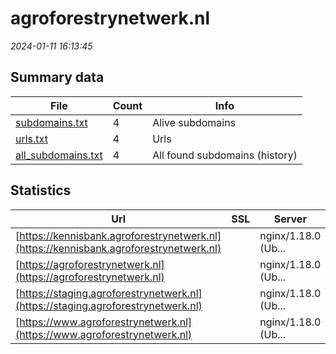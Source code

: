 # agroforestrynetwerk.nl
*2024-01-11 16:13:45*
## Summary data
| File       | Count | Info |
|------------|-------|------|
|[subdomains.txt](/data/agroforestrynetwerk.nl/subdomains.txt)|4|Alive subdomains|
|[urls.txt](/data/agroforestrynetwerk.nl/urls.txt)|4|Urls|
|[all_subdomains.txt](/data/agroforestrynetwerk.nl/all_subdomains.txt)|4|All found subdomains (history)|
## Statistics
| Url | SSL | Server | Cookie | HSTS | CSP | XFO | XXP | RP | Tech |Title |
|------------|-------|------|------|------|------|------|------|------|------|------|
|[https://kennisbank.agroforestrynetwerk.nl](https://kennisbank.agroforestrynetwerk.nl)| |nginx/1.18.0 (Ub...| | | | | |:white_check_mark: |MySQL Nginx:1.18...|Agroforestry Ken...|
|[https://agroforestrynetwerk.nl](https://agroforestrynetwerk.nl)| |nginx/1.18.0 (Ub...| |:white_check_mark: | |:white_check_mark: |:white_check_mark: |:white_check_mark: |HSTS Nginx:1.18....|Redirecting to h...|
|[https://staging.agroforestrynetwerk.nl](https://staging.agroforestrynetwerk.nl)| |nginx/1.18.0 (Ub...| | | | | |:white_check_mark: |HSTS Nginx:1.18....|Redirecting to h...|
|[https://www.agroforestrynetwerk.nl](https://www.agroforestrynetwerk.nl)| |nginx/1.18.0 (Ub...| |:white_check_mark: | |:white_check_mark: |:white_check_mark: |:white_check_mark: |HSTS Nginx:1.18....|Agroforestry Net...|